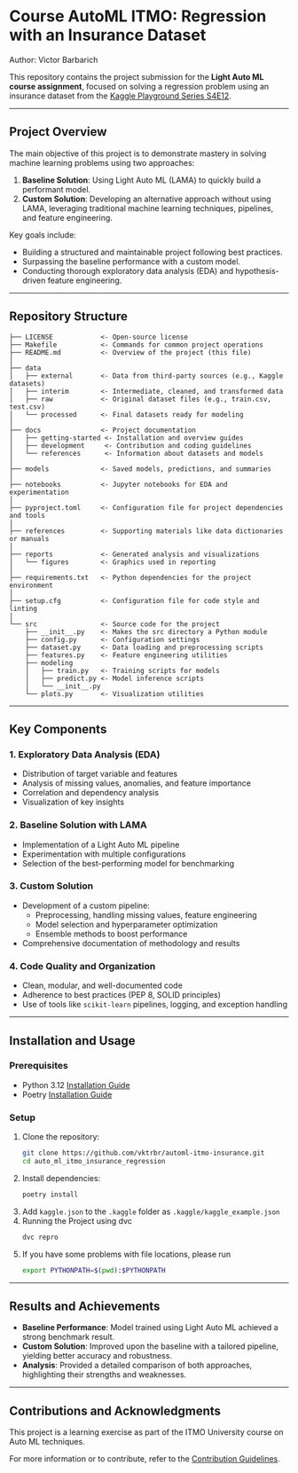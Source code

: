 # Course AutoML ITMO: Regression with an Insurance Dataset

Author: Victor Barbarich

This repository contains the project submission for the **Light Auto ML course assignment**, focused
on solving a regression problem using an insurance dataset from the
[Kaggle Playground Series S4E12](https://www.kaggle.com/competitions/playground-series-s4e12/overview).

---

## Project Overview

The main objective of this project is to demonstrate mastery in solving machine learning problems
using two approaches:

1. **Baseline Solution**: Using Light Auto ML (LAMA) to quickly build a performant model.
2. **Custom Solution**: Developing an alternative approach without using LAMA, leveraging
   traditional machine learning techniques, pipelines, and feature engineering.

Key goals include:

- Building a structured and maintainable project following best practices.
- Surpassing the baseline performance with a custom model.
- Conducting thorough exploratory data analysis (EDA) and hypothesis-driven feature engineering.

---

## Repository Structure

```
├── LICENSE            <- Open-source license
├── Makefile           <- Commands for common project operations
├── README.md          <- Overview of the project (this file)
│
├── data
│   ├── external       <- Data from third-party sources (e.g., Kaggle datasets)
│   ├── interim        <- Intermediate, cleaned, and transformed data
│   ├── raw            <- Original dataset files (e.g., train.csv, test.csv)
│   └── processed      <- Final datasets ready for modeling
│
├── docs               <- Project documentation
│   ├── getting-started <- Installation and overview guides
│   ├── development     <- Contribution and coding guidelines
│   └── references      <- Information about datasets and models
│
├── models             <- Saved models, predictions, and summaries
│
├── notebooks          <- Jupyter notebooks for EDA and experimentation
│
├── pyproject.toml     <- Configuration file for project dependencies and tools
│
├── references         <- Supporting materials like data dictionaries or manuals
│
├── reports            <- Generated analysis and visualizations
│   └── figures        <- Graphics used in reporting
│
├── requirements.txt   <- Python dependencies for the project environment
│
├── setup.cfg          <- Configuration file for code style and linting
│
└── src                <- Source code for the project
    ├── __init__.py    <- Makes the src directory a Python module
    ├── config.py      <- Configuration settings
    ├── dataset.py     <- Data loading and preprocessing scripts
    ├── features.py    <- Feature engineering utilities
    ├── modeling
    │   ├── train.py   <- Training scripts for models
    │   ├── predict.py <- Model inference scripts
    │   └── __init__.py
    └── plots.py       <- Visualization utilities
```

---

## Key Components

### 1. **Exploratory Data Analysis (EDA)**

- Distribution of target variable and features
- Analysis of missing values, anomalies, and feature importance
- Correlation and dependency analysis
- Visualization of key insights

### 2. **Baseline Solution with LAMA**

- Implementation of a Light Auto ML pipeline
- Experimentation with multiple configurations
- Selection of the best-performing model for benchmarking

### 3. **Custom Solution**

- Development of a custom pipeline:
    - Preprocessing, handling missing values, feature engineering
    - Model selection and hyperparameter optimization
    - Ensemble methods to boost performance
- Comprehensive documentation of methodology and results

### 4. **Code Quality and Organization**

- Clean, modular, and well-documented code
- Adherence to best practices (PEP 8, SOLID principles)
- Use of tools like `scikit-learn` pipelines, logging, and exception handling

---

## Installation and Usage

### Prerequisites

- Python 3.12 [Installation Guide](https://www.python.org/downloads/)
- Poetry [Installation Guide](https://python-poetry.org/docs/#installation)

### Setup

1. Clone the repository:
   ```bash
   git clone https://github.com/vktrbr/automl-itmo-insurance.git
   cd auto_ml_itmo_insurance_regression
   ```
2. Install dependencies:
   ```bash
   poetry install
   ```
3. Add `kaggle.json` to the `.kaggle` folder as `.kaggle/kaggle_example.json`
4. Running the Project using dvc
    ```bash
    dvc repro
    ```
5. If you have some problems with file locations, please run
    ```bash
    export PYTHONPATH=$(pwd):$PYTHONPATH
    ```

---

## Results and Achievements

- **Baseline Performance**: Model trained using Light Auto ML achieved a strong benchmark result.
- **Custom Solution**: Improved upon the baseline with a tailored pipeline, yielding better accuracy
  and robustness.
- **Analysis**: Provided a detailed comparison of both approaches, highlighting their strengths and
  weaknesses.

---

## Contributions and Acknowledgments

This project is a learning exercise as part of the ITMO University course on Auto ML techniques.

For more information or to contribute, refer to
the [Contribution Guidelines](/docs/docs/development/contributing.md).

